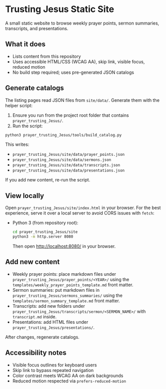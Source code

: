 # Trusting Jesus Static Site

A small static website to browse weekly prayer points, sermon summaries, transcripts, and presentations.

## What it does

- Lists content from this repository
- Uses accessible HTML/CSS (WCAG AA), skip link, visible focus, reduced motion
- No build step required; uses pre-generated JSON catalogs

## Generate catalogs

The listing pages read JSON files from `site/data/`. Generate them with the helper script:

1. Ensure you run from the project root folder that contains `prayer_trusting_Jesus/`.
2. Run the script:

```bash
python3 prayer_trusting_Jesus/tools/build_catalog.py
```

This writes:

- `prayer_trusting_Jesus/site/data/prayer_points.json`
- `prayer_trusting_Jesus/site/data/sermons.json`
- `prayer_trusting_Jesus/site/data/transcripts.json`
- `prayer_trusting_Jesus/site/data/presentations.json`

If you add new content, re-run the script.

## View locally

Open `prayer_trusting_Jesus/site/index.html` in your browser. For the best experience, serve it over a local server to avoid CORS issues with `fetch`:

- Python 3 (from repository root):

  ```bash
  cd prayer_trusting_Jesus/site
  python3 -m http.server 8080
  ```

  Then open <http://localhost:8080/> in your browser.

## Add new content

- Weekly prayer points: place markdown files under `prayer_trusting_Jesus/prayer_points/<YEAR>/` using the `templates/weekly_prayer_points_template.md` front matter.
- Sermon summaries: put markdown files in `prayer_trusting_Jesus/sermons_summaries/` using the `templates/sermon_summary_template.md` front matter.
- Transcripts: add new folders under `prayer_trusting_Jesus/transcripts/sermon/<SERMON_NAME>/` with `transcript.md` inside.
- Presentations: add HTML files under `prayer_trusting_Jesus/presentations/`.

After changes, regenerate catalogs.

## Accessibility notes

- Visible focus outlines for keyboard users
- Skip link to bypass repeated navigation
- Color contrast meets WCAG AA on dark backgrounds
- Reduced motion respected via `prefers-reduced-motion`

